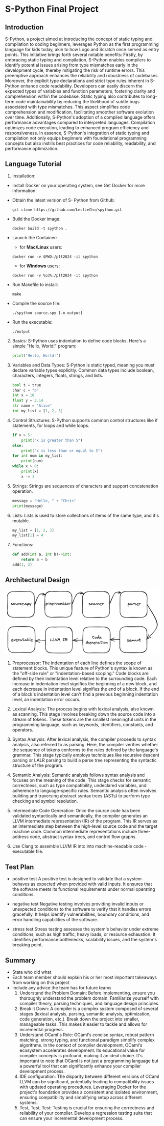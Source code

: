 # S-Python Final Project
## Introduction
S-Python, a project aimed at introducing the concept of static typing and compilation to coding beginners, leverages Python as the first programming language for kids today, akin to how Logo and Scratch once served as entry points. This initiative brings forth several notable benefits:
Firstly, by embracing static typing and compilation, S-Python enables compilers to identify potential issues arising from type mismatches early in the development cycle, thereby mitigating the risk of runtime errors. This preemptive approach enhances the reliability and robustness of codebases.
Moreover, the explicit type declarations and strict type rules inherent in S-Python enhance code readability. Developers can easily discern the expected types of variables and function parameters, fostering clarity and comprehension within the codebase.
Static typing also contributes to long-term code maintainability by reducing the likelihood of subtle bugs associated with type mismatches. This aspect simplifies code comprehension and modification, facilitating smoother software evolution over time.
Additionally, S-Python's adoption of a compiled language offers performance advantages compared to interpreted languages. Compilation optimizes code execution, leading to enhanced program efficiency and responsiveness.
In essence, S-Python's integration of static typing and compilation not only equips beginners with foundational programming concepts but also instills best practices for code reliability, readability, and performance optimization.
## Language Tutorial
1. Installation: 
* Install Docker on your operating system, see Get Docker for more information. 

* Obtain the latest version of S- Python from Github:
    ```console
    git clone https://github.com/LeslieChn/spython.git
    ```
* Build the Docker image: 
    ```console
    docker build -t spython .
    ```
* Launch the Container:
    * for **Mac/Linux** users:
    ```console
    docker run -v $PWD:/plt2024 -it spython
    ```
    * for **Windows** users:
    ```console
    docker run -v %cd%:/plt2024 -it spython
    ```
* Run Makefile to install: 
    ```console
    make
    ```
* Compile the source file: 
    ```console
    ./spython source.spy [-o output]
    ```
* Run the executable: 
    ```console
    ./output
    ```
2. Basics:
S-Python uses indentation to define code blocks. Here's a simple "Hello, World!" program:
    ```py
    print("Hello, World!")
    ```
3. Variables and Data Types:
S-Python is static typed, meaning you must declare variable types explicitly. Common data types include boolean, characters, integers, floats, strings, and lists.
    ```py
    bool t = true
    char c = "b"
    int x = 10
    float y = 3.14
    str name = "Alice"
    int my_list = [1, 2, 3]
    ```
4. Control Structures:
S-Python supports common control structures like if statements, for loops and while loops.
    ```py
    if x > 5:
        print("x is greater than 5")
    else:
        print("x is less than or equal to 5")
    for int num in my_list:
        print(num)
    while x > 0:
        print(x)
        x -= 1
    ```
5. Strings:
Strings are sequences of characters and support concatenation operation.
    ```py
    message = "Hello, " + "Chris"
    print(message)
    ```
6. Lists:
Lists is used to store collections of items of the same type, and it's mutable.
    ```py
    my_list = [1, 2, 3]
    my_list[1] = 4
    ```
7. Functions:
    ```py
    def add(int a, int b)->int:
        return a + b
    add(1, 2)
    ```
## Architectural Design

![ad](img/ad.png)

1. Proprocessor:
The indentation of each line defines the scope of statement blocks. This unique feature of Python's syntax is known as the "off-side rule" or "indentation-based scoping." Code blocks are defined by their indentation level relative to the surrounding code. Each increase in indentation level signifies the beginning of a new block, and each decrease in indentation level signifies the end of a block. If the end of a block's indentation level can't find a previous beginning indentation level, an indentation error occurs. 

2. Lexical Analysis:
The process begins with lexical analysis, also known as scanning. This stage involves breaking down the source code into a stream of tokens. These tokens are the smallest meaningful units in the programming language, such as keywords, identifiers, constants, and operators.

3. Syntax Analysis:
After lexical analysis, the compiler proceeds to syntax analysis, also referred to as parsing. Here, the compiler verifies whether the sequence of tokens conforms to the rules defined by the language's grammar. This stage typically employs techniques like recursive descent parsing or LALR parsing to build a parse tree representing the syntactic structure of the program.

4. Semantic Analysis:
Semantic analysis follows syntax analysis and focuses on the meaning of the code. This stage checks for semantic correctness, such as type compatibility, undeclared variables, and adherence to language-specific rules. Semantic analysis often involves building and traversing abstract syntax trees (ASTs) to perform type checking and symbol resolution.

5. Intermediate Code Generation:
Once the source code has been validated syntactically and semantically, the compiler generates an LLVM intermediate representation (IR) of the program. This IR serves as an intermediate step between the high-level source code and the target machine code. Common intermediate representations include three-address code, abstract syntax trees, and control flow graphs.

7. Use Clang to assemble LLVM IR into into machine-readable code - executable file. 

## Test Plan
* positive test
A positive test is designed to validate that a system behaves as expected when provided with valid inputs. It ensures that the software meets its functional requirements under normal operating conditions.

* negative test
Negative testing involves providing invalid inputs or unexpected conditions to the software to verify that it handles errors gracefully. It helps identify vulnerabilities, boundary conditions, and error handling capabilities of the software.

* stress test
Stress testing assesses the system's behavior under extreme conditions, such as high traffic, heavy loads, or resource exhaustion. It identifies performance bottlenecks, scalability issues, and the system's breaking point.

## Summary
* State who did what
* Each team member should explain his or her most important takeaways from working on this project
* Include any advice the team has for future teams
    1. Understand the Problem Domain: Before implementing, ensure you thoroughly understand the problem domain. Familiarize yourself with compiler theory, parsing techniques, and language design principles.
    2. Break it Down: A compiler is a complex system composed of several stages (lexical analysis, parsing, semantic analysis, optimization, code generation, etc.). Break down the project into smaller, manageable tasks. This makes it easier to tackle and allows for incremental progress.
    3. Understand OCaml's Role: OCaml's concise syntax, robust pattern matching, strong typing, and functional paradigm simplify complex algorithms. In the context of compiler development, OCaml's ecosystem accelerates development. Its educational value for compiler concepts is profound, making it an ideal choice. It's important to note that OCaml is not just a programming language but a powerful tool that can significantly enhance your compiler development process.
    4. IDE configuration: The disparity between different versions of OCaml LLVM can be significant, potentially leading to compatibility issues with updated operating procedures. Leveraging Docker for the project's foundation provides a consistent and isolated environment, ensuring compatibility and simplifying setup across different systems.
    5. Test, Test, Test: Testing is crucial for ensuring the correctness and reliability of your compiler. Develop a regression testing suite that can ensure your incremental development process.
